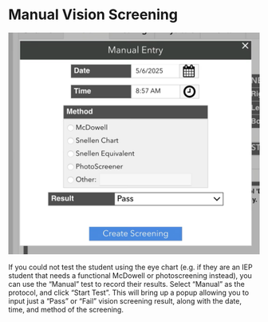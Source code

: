 # Manual Vision Screening

![Manual Entry](../media/nn-vision-test-manual-entry.png)

If you could not test the student using the eye chart (e.g. if they are an IEP student that needs a functional McDowell or photoscreening instead), you can use the “Manual” test to record their results. Select “Manual” as the protocol, and click “Start Test”. This will bring up a popup allowing you to input just a “Pass” or “Fail” vision screening result, along with the date, time, and method of the screening.
